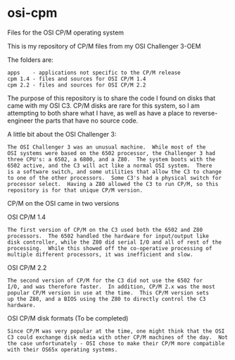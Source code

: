 # osi-cpm
 Files for the OSI CP/M operating system
 
This is my repository of CP/M files from my OSI Challenger 3-OEM

The folders are:

	apps 	- applications not specific to the CP/M release
	cpm 1.4	- files and sources for OSI CP/M 1.4
	cpm 2.2	- files and sources for OSI CP/M 2.2
	
	
The purpose of this repository is to share the code I found on disks 
that came with my OSI C3.  CP/M disks are rare for this system, so I
am attempting to both share what I have, as well as have a place to
reverse-engineer the parts that have no source code.

A little bit about the OSI Challenger 3:

	The OSI Challenger 3 was an unusual machine.  While most of the
	OSI systems were based on the 6502 processor, the Challenger 3 had
	three CPU's: a 6502, a 6800, and a Z80.  The system boots with the
	6502 active, and the C3 will act like a normal OSI system.  There
	is a software switch, and some utilities that allow the C3 to change
	to one of the other processors.  Some C3's had a physical switch for
	processor select.  Having a Z80 allowed the C3 to run CP/M, so this
	repository is for that unique CP/M version.

CP/M on the OSI came in two versions

OSI CP/M 1.4

	The first version of CP/M on the C3 used both the 6502 and Z80 
	processors.  The 6502 handled the hardware for input/output like
	disk controller, while the Z80 did serial I/O and all of rest of the
	processing.  While this showed off the co-operative processing of
	multiple different processors, it was inefficient and slow.
	
OSI CP/M 2.2

	The second version of CP/M for the C3 did not use the 6502 for 
	I/O, and was therefore faster.  In addition, CP/M 2.x was the most
	popular CP/M version in use at the time.  This CP/M version sets
	up the Z80, and a BIOS using the Z80 to directly control the C3 hardware.
	
	
OSI CP/M disk formats (To be completed)

	Since CP/M was very popular at the time, one might think that the OSI
	C3 could exchange disk media with other CP/M machines of the day.  Not
	the case unfortunately - OSI chose to make their CP/M more compatible
	with their OS65x operating systems.
	
	
